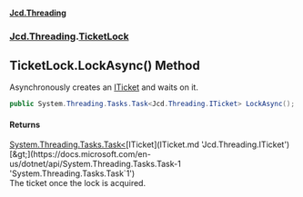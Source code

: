 #### [Jcd.Threading](index.md 'index')
### [Jcd.Threading](Jcd.Threading.md 'Jcd.Threading').[TicketLock](TicketLock.md 'Jcd.Threading.TicketLock')

## TicketLock.LockAsync() Method

Asynchronously creates an [ITicket](ITicket.md 'Jcd.Threading.ITicket') and waits on it.

```csharp
public System.Threading.Tasks.Task<Jcd.Threading.ITicket> LockAsync();
```

#### Returns
[System.Threading.Tasks.Task&lt;](https://docs.microsoft.com/en-us/dotnet/api/System.Threading.Tasks.Task-1 'System.Threading.Tasks.Task`1')[ITicket](ITicket.md 'Jcd.Threading.ITicket')[&gt;](https://docs.microsoft.com/en-us/dotnet/api/System.Threading.Tasks.Task-1 'System.Threading.Tasks.Task`1')  
The ticket once the lock is acquired.